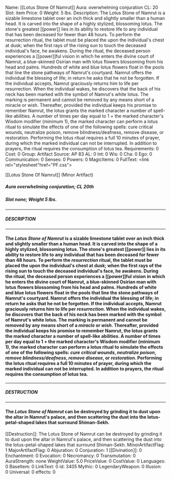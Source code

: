 Name: [[Lotus Stone Of Namrut]]
Aura: overwhelming conjuration
CL: 20
Slot: item
Price: 0
Weight: 5 lbs.
Description: The Lotus Stone of Namrut is a sizable limestone tablet over an inch thick and slightly smaller than a human head. It is carved into the shape of a highly stylized, blossoming lotus. The stone's greatest [[power]] lies in its ability to restore life to any individual that has been deceased for fewer than 48 hours. To perform the resurrection ritual, the tablet must be placed the upon the individual's chest at dusk; when the first rays of the rising sun to touch the deceased individual's face, he awakens. During the ritual, the deceased person experiences a [[power]]ful vision in which he enters the divine court of Namrut, a blue-skinned Osirian man with lotus flowers blossoming from his head and palms. Hundreds of white and blue lotus flowers float in the pools that line the stone pathways of Namrut's courtyard. Namrut offers the individual the blessing of life; in return he asks that he not be forgotten. If the individual accepts, Namrut graciously returns him to life per resurrection. When the individual wakes, he discovers that the back of his neck has been marked with the symbol of Namrut's white lotus. The marking is permanent and cannot be removed by any means short of a miracle or wish. Thereafter, provided the individual keeps his promise to remember Namrut, the lotus grants the marked character a number of spell-like abilities. A number of times per day equal to 1 + the marked character's Wisdom modifier (minimum 1), the marked character can perform a lotus ritual to simulate the effects of one of the following spells: cure critical wounds, neutralize poison, remove blindness/deafness, remove disease, or restoration. Performing the lotus ritual requires a full 10 minutes of prayer, during which the marked individual can not be interrupted. In addition to prayers, the ritual requires the consumption of lotus tea.
Requirements: 0
Cost: 0
Group: Artifact
Source: AP 83
AL: 0
Int: 0
Wis: 0
Cha: 0
Ego: 0
Communication: 0
Senses: 0
Powers: 0
MagicItems: 0
FullText: <link rel="stylesheet"href="PF.css"><div class="heading"><p class="alignleft">[[Lotus Stone Of Namrut]] (Minor Artifact)</p><div style="clear: both;"></div></div><div><h5><b>Aura </b>overwhelming conjuration; <b>CL </b>20th</h5><h5><b>Slot </b>none; <b>Weight </b>5 lbs.</h5></div><hr/><div><h5><b>DESCRIPTION</b></h5></div><hr/><div><h4><p>The <i>Lotus Stone of Namrut</i> is a sizable limestone tablet over an inch thick and slightly smaller than a human head. It is carved into the shape of a highly stylized, blossoming lotus. The stone's greatest [[power]] lies in its ability to restore life to any individual that has been deceased for fewer than 48 hours. To perform the <i>resurrection</i> ritual, the tablet must be placed the upon the individual's chest at dusk; when the first rays of the rising sun to touch the deceased individual's face, he awakens. During the ritual, the deceased person experiences a [[power]]ful vision in which he enters the divine court of Namrut, a blue-skinned Osirian man with lotus flowers blossoming from his head and palms. Hundreds of white and blue lotus flowers float in the pools that line the stone pathways of Namrut's courtyard. Namrut offers the individual the blessing of life; in return he asks that he not be forgotten. If the individual accepts, Namrut graciously returns him to life per <i>resurrection</i>. When the individual wakes, he discovers that the back of his neck has been marked with the symbol of Namrut's white lotus. The marking is permanent and cannot be removed by any means short of a <i>miracle</i> or <i>wish</i>. Thereafter, provided the individual keeps his promise to remember Namrut, the lotus grants the marked character a number of spell-like abilities. A number of times per day equal to 1 + the marked character's Wisdom modifier (minimum 1), the marked character can perform a lotus ritual to simulate the effects of one of the following spells: <i>cure critical wounds</i>, <i>neutralize poison</i>, <i>remove blindness/deafness</i>, <i>remove disease</i>, or <i>restoration</i>. Performing the lotus ritual requires a full 10 minutes of prayer, during which the marked individual can not be interrupted. In addition to prayers, the ritual requires the consumption of lotus tea.</p></h4></div><hr/><div><h5><b>DESTRUCTION</b></h5></div><hr/><div><h4><p>The <i>Lotus Stone of Namrut</i> can be destroyed by grinding it to dust upon the altar in Namrut's palace, and then scattering the dust into the lotus-petal-shaped lakes that surround Shiman-Sekh.</p></h4></div>
[[Destruction]]: The Lotus Stone of Namrut can be destroyed by grinding it to dust upon the altar in Namrut's palace, and then scattering the dust into the lotus-petal-shaped lakes that surround Shiman-Sekh.
MinorArtifactFlag: 1
MajorArtifactFlag: 0
Abjuration: 0
Conjuration: 1
[[Divination]]: 0
Enchantment: 0
Evocation: 0
Necromancy: 0
Transmutation: 0
AuraStrength: none
WeightValue: 5.0
PriceValue: 0
CostValue: 0
Languages: 0
BaseItem: 0
LinkText: 0
id: 3405
Mythic: 0
LegendaryWeapon: 0
Illusion: 0
Universal: 0
effects: 0
